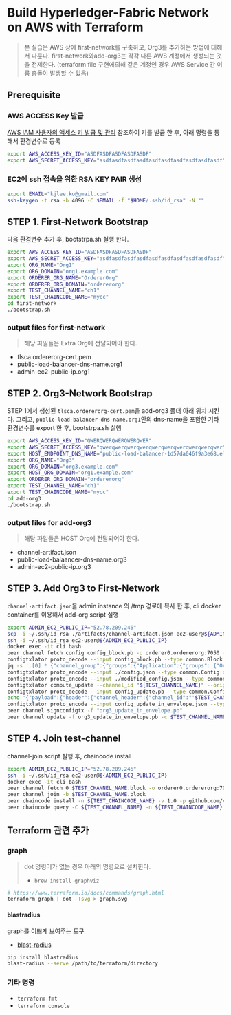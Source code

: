 # Build Hyperledger-Fabric Network on AWS with Terraform

> 본 실습은 AWS 상에 first-network를 구축하고, Org3를 추가하는 방법에 대해서 다룬다.
> first-network와add-org3는 각각 다른 AWS 계정에서 생성되는 것을 전제한다. (terraform file 구현에의해 같은 계정인 경우 AWS Service 간 이름 충돌이 발생할 수 있음)  

## Prerequisite

### AWS ACCESS Key 발급

[AWS IAM 사용자의 액세스 키 발급 및 관리](https://www.44bits.io/ko/post/publishing_and_managing_aws_user_access_key) 참조하여 키를 발급 한 후, 아래 명령을 통해서 환경변수로 등록

```bash
export AWS_ACCESS_KEY_ID="ASDFASDFASDFASDFASDF"
export AWS_SECRET_ACCESS_KEY="asdfasdfasdfasdfasdfasdfasdfasdfasdfasdf"
```

### EC2에 ssh 접속을 위한 RSA KEY PAIR 생성

```bash
export EMAIL="kjlee.ko@gmail.com"
ssh-keygen -t rsa -b 4096 -C $EMAIL -f "$HOME/.ssh/id_rsa" -N ""
```

## STEP 1. First-Network Bootstrap

다음 환경변수 추가 후, bootstrpa.sh 실행 한다.

```bash
export AWS_ACCESS_KEY_ID="ASDFASDFASDFASDFASDF"
export AWS_SECRET_ACCESS_KEY="asdfasdfasdfasdfasdfasdfasdfasdfasdfasdf"
export ORG_NAME="Org1"
export ORG_DOMAIN="org1.example.com"
export ORDERER_ORG_NAME="OrdererOrg"
export ORDERER_ORG_DOMAIN="ordererorg"
export TEST_CHANNEL_NAME="ch1"
export TEST_CHAINCODE_NAME="mycc"
cd first-network
./bootstrap.sh
```

### output files for first-network

> 해당 파일들은 Extra Org에 전달되어야 한다.

* tlsca.ordererorg-cert.pem
* public-load-balancer-dns-name.org1
* admin-ec2-public-ip.org1

## STEP 2. Org3-Network Bootstrap

STEP 1에서 생성된 `tlsca.ordererorg-cert.pem`을 add-org3 폴더 아래 위치 시킨다.
그리고, `public-load-balancer-dns-name.org1`안의 dns-name을 포함한 기타 환경변수를 export 한 후, bootstrpa.sh 실행

```bash
export AWS_ACCESS_KEY_ID="QWERQWERQWERQWERQWER"
export AWS_SECRET_ACCESS_KEY="qwerqwerqwerqwerqwerqwerqwerqwerqwerqwer"
export HOST_ENDPOINT_DNS_NAME="public-load-balancer-1d57da046f9a3e68.elb.ap-northeast-2.amazonaws.com"
export ORG_NAME="Org3"
export ORG_DOMAIN="org3.example.com"
export HOST_ORG_DOMAIN="org1.example.com"
export ORDERER_ORG_DOMAIN="ordererorg"
export TEST_CHANNEL_NAME="ch1"
export TEST_CHAINCODE_NAME="mycc"
cd add-org3
./bootstrap.sh
```

### output files for add-org3

> 해당 파일들은 HOST Org에 전달되어야 한다.

* channel-artifact.json
* public-load-balaancer-dns-name.org3
* admin-ec2-public-ip.org3

## STEP 3. Add Org3 to First-Network

`channel-artifact.json`을 admin instance 의 /tmp 경로에 복사 한 후, cli docker container를 이용해서 add-org script 실행

```bash
export ADMIN_EC2_PUBLIC_IP="52.78.209.246"
scp -i ~/.ssh/id_rsa ./artifacts/channel-artifact.json ec2-user@${ADMIN_EC2_PUBLIC_IP}:/tmp
ssh -i ~/.ssh/id_rsa ec2-user@${ADMIN_EC2_PUBLIC_IP}
docker exec -it cli bash
peer channel fetch config config_block.pb -o orderer0.ordererorg:7050 -c $TEST_CHANNEL_NAME --tls --cafile $ORDERER_ORG_TLSCACERTS
configtxlator proto_decode --input config_block.pb --type common.Block | jq .data.data[0].payload.data.config > config.json
jq -s '.[0] * {"channel_group":{"groups":{"Application":{"groups": {"Org3MSP":.[1]}}}}}' ./config.json ./channel-artifact.json > ./modified_config.json
configtxlator proto_encode --input ./config.json --type common.Config >original_config.pb
configtxlator proto_encode --input ./modified_config.json --type common.Config >modified_config.pb
configtxlator compute_update --channel_id "${TEST_CHANNEL_NAME}" --original original_config.pb --updated modified_config.pb >config_update.pb
configtxlator proto_decode --input config_update.pb --type common.ConfigUpdate >config_update.json
echo '{"payload":{"header":{"channel_header":{"channel_id":"'$TEST_CHANNEL_NAME'", "type":2}},"data":{"config_update":'$(cat config_update.json)'}}}' | jq . >config_update_in_envelope.json
configtxlator proto_encode --input config_update_in_envelope.json --type common.Envelope >org3_update_in_envelope.pb
peer channel signconfigtx -f "org3_update_in_envelope.pb"
peer channel update -f org3_update_in_envelope.pb -c $TEST_CHANNEL_NAME -o orderer0.ordererorg:7050 --tls --cafile $ORDERER_ORG_TLSCACERTS
```

## STEP 4. Join test-channel

channel-join script 실행 후, chaincode install

```bash
export ADMIN_EC2_PUBLIC_IP="52.78.209.246"
ssh -i ~/.ssh/id_rsa ec2-user@${ADMIN_EC2_PUBLIC_IP}
docker exec -it cli bash
peer channel fetch 0 $TEST_CHANNEL_NAME.block -o orderer0.ordererorg:7050 -c $TEST_CHANNEL_NAME --tls --cafile $ORDERER_ORG_TLSCACERTS
peer channel join -b $TEST_CHANNEL_NAME.block
peer chaincode install -n ${TEST_CHAINCODE_NAME} -v 1.0 -p github.com/chaincode/chaincode_example02/go/
peer chaincode query -C ${TEST_CHANNEL_NAME} -n ${TEST_CHAINCODE_NAME} -c '{"Args":["query","a"]}'
```

## Terraform 관련 추가

### graph

> dot 명령어가 없는 경우 아래의 명령으로 설치한다.
>
> * `brew install graphviz`

```bash
# https://www.terraform.io/docs/commands/graph.html
terraform graph | dot -Tsvg > graph.svg
```

#### blastradius

graph를 이쁘게 보여주는 도구

* [blast-radius](https://github.com/28mm/blast-radius)

```bash
pip install blastradius
blast-radius --serve /path/to/terraform/directory
```

### 기타 명령

* `terraform fmt`
* `terraform console`